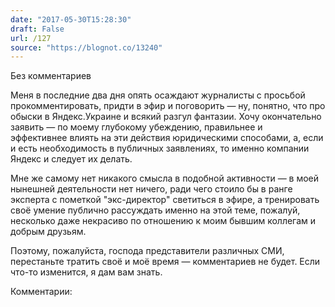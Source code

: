 ```yaml
---
date: "2017-05-30T15:28:30"
draft: False
url: /127
source: "https://blognot.co/13240"
---
```


Без комментариев

Меня в последние два дня опять осаждают журналисты с просьбой прокомментировать, придти в эфир и поговорить — ну, понятно, что про обыски в Яндекс.Украине и всякий разгул фантазии. Хочу окончательно заявить — по моему глубокому убеждению, правильнее и эффективнее влиять на эти действия юридическими способами, а, если и есть необходимость в публичных заявлениях, то именно компании Яндекс и следует их делать.

Мне же самому нет никакого смысла в подобной активности — в моей нынешней деятельности нет ничего, ради чего стоило бы в ранге эксперта с пометкой "экс-директор" светиться в эфире, а тренировать своё умение публично рассуждать именно на этой теме, пожалуй, несколько даже некрасиво по отношению к моим бывшим коллегам и добрым друзьям.

Поэтому, пожалуйста, господа представители различных СМИ, перестаньте тратить своё и моё время — комментариев не будет. Если что-то изменится, я дам вам знать.

Комментарии:
